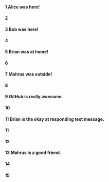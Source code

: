 #### 1 Alice was here!
#### 2
#### 3 Bob was here!
#### 4
#### 5 Brian was at home!
#### 6
#### 7 Mahrus was outside!
#### 8
#### 9 GitHub is really awesome.
#### 10
#### 11 Brian is the okay at responding text message.
#### 11
#### 12
#### 13 Mahrus is a good friend.
#### 14
#### 15